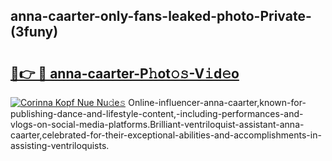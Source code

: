 ## anna-caarter-only-fans​-leaked-photo​-Private-(3funy)


# <h2><a href="https://mediaupload.pro?title=anna-caarter&ref=git">🔗👉 🔴 anna-caarter-P𝚑ot𝚘𝚜-V𝚒d𝚎o</a></h2>

[![Corinna Kopf Nue Nu𝚍e𝚜](https://i.imgur.com/0qMVB7G.gif)](https://mediaupload.pro?title=anna-caarter&ref=git)
Online-influencer-anna-caarter,known-for-publishing-dance-and-lifestyle-content,-including-performances-and-vlogs-on-social-media-platforms.Brilliant-ventriloquist-assistant-anna-caarter,celebrated-for-their-exceptional-abilities-and-accomplishments-in-assisting-ventriloquists.  